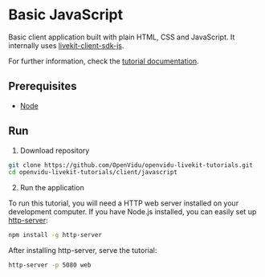 # Basic JavaScript

Basic client application built with plain HTML, CSS and JavaScript. It internally uses [livekit-client-sdk-js](https://docs.livekit.io/client-sdk-js/).

For further information, check the [tutorial documentation](https://livekit-tutorials.openvidu.io/basic/client/javascript).

## Prerequisites

-   [Node](https://nodejs.org/en/download)

## Run

1. Download repository

```bash
git clone https://github.com/OpenVidu/openvidu-livekit-tutorials.git
cd openvidu-livekit-tutorials/client/javascript
```

2. Run the application

To run this tutorial, you will need a HTTP web server installed on your development computer. If you have Node.js installed, you can easily set up [http-server](https://github.com/indexzero/http-server):

```bash
npm install -g http-server
```

After installing http-server, serve the tutorial:

```bash
http-server -p 5080 web
```
